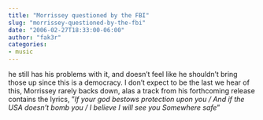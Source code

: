 ```yaml
---
title: "Morrissey questioned by the FBI"
slug: "morrissey-questioned-by-the-fbi"
date: "2006-02-27T18:33:00-06:00"
author: "fak3r"
categories:
- music
---
```


 he still has his problems with it, and doesn’t feel like he shouldn’t bring those up since this is a democracy.  I don’t expect to be the last we hear of this, Morrissey rarely backs down, alas a track from his forthcoming release contains the lyrics, ”_If your god bestows protection upon you / And if the USA doesn’t bomb you / I believe I will see you Somewhere safe_”
